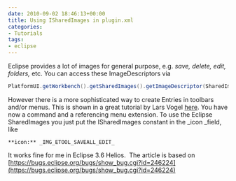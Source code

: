 ```yaml
---
date: 2010-09-02 18:46:13+00:00
title: Using ISharedImages in plugin.xml
categories:
- Tutorials
tags:
- eclipse
---
```


Eclipse provides a lot of images for general purpose, e.g. _save, delete, edit, folders,_ etc. You can access these ImageDescriptors via


```java
PlatformUI.getWorkbench().getSharedImages().getImageDescriptor(SharedImages.IMAGE_ID);
```


However there is a more sophisticated way to create Entries in toolbars and/or menus. This is shown in a great tutorial by Lars Vogel [here](http://www.vogella.de/articles/EclipseCommands/article.html). You have now a command and a referencing menu extension. To use the Eclipse SharedImages you just put the ISharedImages constant in the _icon _field, like


```
**icon:** _IMG_ETOOL_SAVEALL_EDIT_
```

It works fine for me in Eclipse 3.6 Helios.  The article is based on [https://bugs.eclipse.org/bugs/show_bug.cgi?id=246224](https://bugs.eclipse.org/bugs/show_bug.cgi?id=246224)
